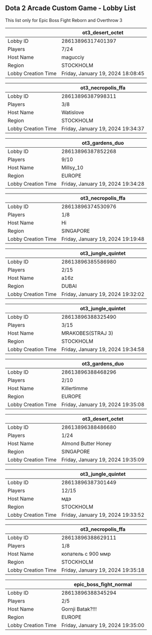 ## Dota 2 Arcade Custom Game - Lobby List

This list only for Epic Boss Fight Reborn and Overthrow 3

|  | ot3_desert_octet |
| ------ | ------ |
| Lobby ID | 28613896317401397 |
| Players | 7/24 |
| Host Name | magucciy |
| Region | STOCKHOLM |
| Lobby Creation Time | Friday, January 19, 2024 18:08:45 |


|  | ot3_necropolis_ffa |
| ------ | ------ |
| Lobby ID | 28613896387998311 |
| Players | 3/8 |
| Host Name | Watislove |
| Region | STOCKHOLM |
| Lobby Creation Time | Friday, January 19, 2024 19:34:37 |


|  | ot3_gardens_duo |
| ------ | ------ |
| Lobby ID | 28613896387852268 |
| Players | 9/10 |
| Host Name | Millsy_10 |
| Region | EUROPE |
| Lobby Creation Time | Friday, January 19, 2024 19:34:28 |


|  | ot3_necropolis_ffa |
| ------ | ------ |
| Lobby ID | 28613896374530976 |
| Players | 1/8 |
| Host Name | Hi |
| Region | SINGAPORE |
| Lobby Creation Time | Friday, January 19, 2024 19:19:48 |


|  | ot3_jungle_quintet |
| ------ | ------ |
| Lobby ID | 28613896385586980 |
| Players | 2/15 |
| Host Name | a16z |
| Region | DUBAI |
| Lobby Creation Time | Friday, January 19, 2024 19:32:02 |


|  | ot3_jungle_quintet |
| ------ | ------ |
| Lobby ID | 28613896388325490 |
| Players | 3/15 |
| Host Name | MRAKOBES(STRAJ 3) |
| Region | STOCKHOLM |
| Lobby Creation Time | Friday, January 19, 2024 19:34:58 |


|  | ot3_gardens_duo |
| ------ | ------ |
| Lobby ID | 28613896388468296 |
| Players | 2/10 |
| Host Name | Killertimme |
| Region | EUROPE |
| Lobby Creation Time | Friday, January 19, 2024 19:35:08 |


|  | ot3_desert_octet |
| ------ | ------ |
| Lobby ID | 28613896388486680 |
| Players | 1/24 |
| Host Name | Almond Butter Honey |
| Region | SINGAPORE |
| Lobby Creation Time | Friday, January 19, 2024 19:35:09 |


|  | ot3_jungle_quintet |
| ------ | ------ |
| Lobby ID | 28613896387301449 |
| Players | 12/15 |
| Host Name | мдэ |
| Region | STOCKHOLM |
| Lobby Creation Time | Friday, January 19, 2024 19:33:52 |


|  | ot3_necropolis_ffa |
| ------ | ------ |
| Lobby ID | 28613896388629111 |
| Players | 1/8 |
| Host Name | копатель с 900 ммр |
| Region | STOCKHOLM |
| Lobby Creation Time | Friday, January 19, 2024 19:35:18 |


|  | epic_boss_fight_normal |
| ------ | ------ |
| Lobby ID | 28613896388345294 |
| Players | 2/5 |
| Host Name | Gornji Batak?!!! |
| Region | EUROPE |
| Lobby Creation Time | Friday, January 19, 2024 19:35:00 |


